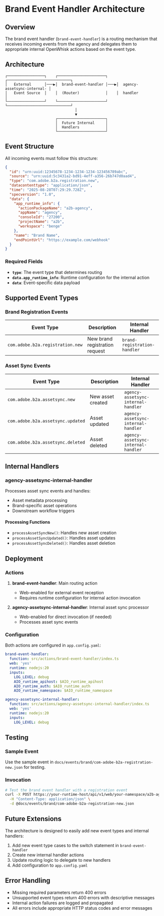 # Brand Event Handler Architecture

## Overview

The brand event handler (`brand-event-handler`) is a routing mechanism that receives incoming events from the agency and delegates them to appropriate internal OpenWhisk actions based on the event type.

## Architecture

```
┌─────────────────┐    ┌──────────────────────┐    ┌─────────────────────────────┐
│   External      │───▶│  brand-event-handler │───▶│  agency-assetsync-internal- │
│   Event Source  │    │  (Router)            │    │  handler                     │
└─────────────────┘    └──────────────────────┘    └─────────────────────────────┘
                                │
                                ▼
                       ┌──────────────────────┐
                       │  Future Internal     │
                       │  Handlers            │
                       └──────────────────────┘
```

## Event Structure

All incoming events must follow this structure:

```json
{
  "id": "urn:uuid:12345678-1234-1234-1234-123456789abc",
  "source": "urn:uuid:5c3431a2-bd91-4eff-a356-26b747d0aad4",
  "type": "com.adobe.b2a.registration.new",
  "datacontenttype": "application/json",
  "time": "2025-08-28T07:29:29.728Z",
  "specversion": "1.0",
  "data": {
    "app_runtime_info": {
      "actionPackageName": "a2b-agency",
      "appName": "agency",
      "consoleId": "27200",
      "projectName": "a2b",
      "workspace": "benge"
    },
    "name": "Brand Name",
    "endPointUrl": "https://example.com/webhook"
  }
}
```

### Required Fields

- **`type`**: The event type that determines routing
- **`data.app_runtime_info`**: Runtime configuration for the internal action
- **`data`**: Event-specific data payload

## Supported Event Types

### Brand Registration Events

| Event Type | Description | Internal Handler |
|------------|-------------|------------------|
| `com.adobe.b2a.registration.new` | New brand registration request | `brand-registration-handler` |

### Asset Sync Events

| Event Type | Description | Internal Handler |
|------------|-------------|------------------|
| `com.adobe.b2a.assetsync.new` | New asset created | `agency-assetsync-internal-handler` |
| `com.adobe.b2a.assetsync.updated` | Asset updated | `agency-assetsync-internal-handler` |
| `com.adobe.b2a.assetsync.deleted` | Asset deleted | `agency-assetsync-internal-handler` |

## Internal Handlers

### agency-assetsync-internal-handler

Processes asset sync events and handles:
- Asset metadata processing
- Brand-specific asset operations
- Downstream workflow triggers

#### Processing Functions

- `processAssetSyncNew()`: Handles new asset creation
- `processAssetSyncUpdated()`: Handles asset updates
- `processAssetSyncDeleted()`: Handles asset deletion

## Deployment

### Actions

1. **brand-event-handler**: Main routing action
   - Web-enabled for external event reception
   - Requires runtime configuration for internal action invocation

2. **agency-assetsync-internal-handler**: Internal asset sync processor
   - Web-enabled for direct invocation (if needed)
   - Processes asset sync events

### Configuration

Both actions are configured in `app.config.yaml`:

```yaml
brand-event-handler:
  function: src/actions/brand-event-handler/index.ts
  web: 'yes'
  runtime: nodejs:20
  inputs:
    LOG_LEVEL: debug
    AIO_runtime_apihost: $AIO_runtime_apihost
    AIO_runtime_auth: $AIO_runtime_auth
    AIO_runtime_namespace: $AIO_runtime_namespace

agency-assetsync-internal-handler:
  function: src/actions/agency-assetsync-internal-handler/index.ts
  web: 'yes'
  runtime: nodejs:20
  inputs:
    LOG_LEVEL: debug
```

## Testing

### Sample Event

Use the sample event in `docs/events/brand/com-adobe-b2a-registration-new.json` for testing.

### Invocation

```bash
# Test the brand event handler with a registration event
curl -X POST https://your-runtime-host/api/v1/web/your-namespace/a2b-agency/brand-event-handler \
  -H "Content-Type: application/json" \
  -d @docs/events/brand/com-adobe-b2a-registration-new.json
```

## Future Extensions

The architecture is designed to easily add new event types and internal handlers:

1. Add new event type cases to the switch statement in `brand-event-handler`
2. Create new internal handler actions
3. Update routing logic to delegate to new handlers
4. Add configuration to `app.config.yaml`

## Error Handling

- Missing required parameters return 400 errors
- Unsupported event types return 400 errors with descriptive messages
- Internal action failures are logged and propagated
- All errors include appropriate HTTP status codes and error messages 